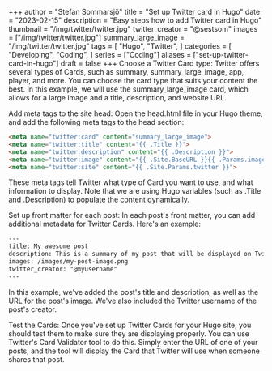 +++
author = "Stefan Sommarsjö"
title = "Set up Twitter card in Hugo"
date = "2023-02-15"
description = "Easy steps how to add Twitter card in Hugo"
thumbnail = "/img/twitter/twitter.jpg"
twitter_creator = "@sestsom"
images = ["/img/twitter/twitter.jpg"]
summary_large_image = "/img/twitter/twitter.jpg"
tags = [
    "Hugo",
	"Twitter",
]
categories = [
    "Developing",
    "Coding",
]
series = ["Coding"]
aliases = ["set-up-twitter-card-in-hugo"]
draft = false
+++
Choose a Twitter Card type: Twitter offers several types of Cards, such as summary, summary_large_image, app, player, and more. You can choose the card type that suits your content the best. In this example, we will use the summary_large_image card, which allows for a large image and a title, description, and website URL.

Add meta tags to the site head: Open the head.html file in your Hugo theme, and add the following meta tags to the head section:
<!--more-->


```html
<meta name="twitter:card" content="summary_large_image">
<meta name="twitter:title" content="{{ .Title }}">
<meta name="twitter:description" content="{{ .Description }}">
<meta name="twitter:image" content="{{ .Site.BaseURL }}{{ .Params.images }}">
<meta name="twitter:site" content="{{ .Site.Params.twitter }}">
```

These meta tags tell Twitter what type of Card you want to use, and what information to display. Note that we are using Hugo variables (such as .Title and .Description) to populate the content dynamically.

Set up front matter for each post: In each post's front matter, you can add additional metadata for Twitter Cards. Here's an example:
```html
---
title: My awesome post
description: This is a summary of my post that will be displayed on Twitter
images: /images/my-post-image.png
twitter_creator: "@myusername"
---
```

In this example, we've added the post's title and description, as well as the URL for the post's image. We've also included the Twitter username of the post's creator.

Test the Cards: Once you've set up Twitter Cards for your Hugo site, you should test them to make sure they are displaying properly. You can use Twitter's Card Validator tool to do this. Simply enter the URL of one of your posts, and the tool will display the Card that Twitter will use when someone shares that post.


